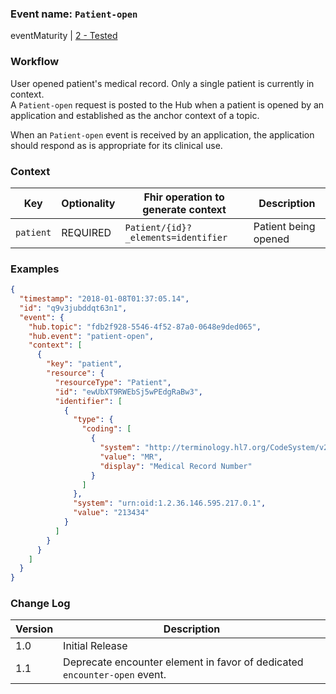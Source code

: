 ### Event name: `Patient-open`

eventMaturity | [2 - Tested](3-1-EventMaturityModel.html)

### Workflow

User opened patient's medical record. Only a single patient is currently in context.  
A `Patient-open` request is posted to the Hub when a patient is opened by an application and established as the anchor context of a topic.

When an `Patient-open` event is received by an application, the application should respond as is appropriate for its clinical use.

### Context

Key | Optionality | Fhir operation to generate context | Description
----- | -------- | ---- | ---- 
`patient` | REQUIRED | `Patient/{id}?_elements=identifier` | Patient being opened

### Examples

```json
{
  "timestamp": "2018-01-08T01:37:05.14",
  "id": "q9v3jubddqt63n1",
  "event": {
    "hub.topic": "fdb2f928-5546-4f52-87a0-0648e9ded065",
    "hub.event": "patient-open",
    "context": [
      {
        "key": "patient",
        "resource": {
          "resourceType": "Patient",
          "id": "ewUbXT9RWEbSj5wPEdgRaBw3",
          "identifier": [
            {
              "type": {
                "coding": [
                  {
                    "system": "http://terminology.hl7.org/CodeSystem/v2-0203",
                    "value": "MR",
                    "display": "Medical Record Number"
                  }
                ]
              },
              "system": "urn:oid:1.2.36.146.595.217.0.1",
              "value": "213434"
            }
          ]
        }
      }
    ]
  }
}
```

### Change Log

Version | Description
---- | ----
1.0 | Initial Release
1.1 | Deprecate encounter element in favor of dedicated `encounter-open` event.

